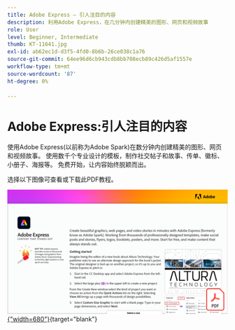 ```yaml
---
title: Adobe Express — 引人注目的内容
description: 利用Adobe Express，在几分钟内创建精美的图形、网页和视频故事
role: User
level: Beginner, Intermediate
thumb: KT-11641.jpg
exl-id: ab62ec1d-d3f5-4fd0-8b6b-26ce038c1a76
source-git-commit: 64ee96d6cb943cdb8bb708ecb89c426d5af1557e
workflow-type: tm+mt
source-wordcount: '87'
ht-degree: 0%

---
```


# Adobe Express:引人注目的内容

使用Adobe Express(以前称为Adobe Spark)在数分钟内创建精美的图形、网页和视频故事。 使用数千个专业设计的模板，制作社交帖子和故事、传单、徽标、小册子、海报等。 免费开始，让内容始终脱颖而出。

选择以下图像可查看或下载此PDF教程。

[![教程的第一页图像](assets/Adobe-Express-content-that-stands-out.png){&quot;width=680&quot;}](assets/Adobe-Express-content-that-stands-out.pdf){target="blank"}
